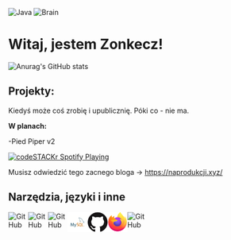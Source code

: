 ![Java](https://img.shields.io/badge/Java-★★★★★-%23ff7403)
![Brain](https://img.shields.io/badge/Brain-DEV%20ERROR%206068-%23ff0000)


# Witaj, jestem Zonkecz!



![Anurag's GitHub stats](https://github-readme-stats.vercel.app/api?username=zonkecz&show_icons=true&theme=react)

## Projekty: 

Kiedyś może coś zrobię i upublicznię. Póki co - nie ma.

**W planach:**

-Pied Piper v2


[<img src="https://spotify-github-profile.vercel.app/api/view?uid=xc5bolf7jfru7edjr1uvm8as6&cover_image=true" alt="codeSTACKr Spotify Playing" height="333" />](https://www.youtube.com/watch?v=dQw4w9WgXcQ)


Musisz odwiedzić tego zacnego bloga -> https://naprodukcji.xyz/


## Narzędzia, języki i inne
 


<img align="left" alt="GitHub" width="40px" src="https://cdn.iconscout.com/icon/free/png-256/java-60-1174953.png" />
<img align="left" alt="GitHub" width="40px" src="https://user-images.githubusercontent.com/42747200/46140125-da084900-c26d-11e8-8ea7-c45ae6306309.png" />
<img align="left" alt="GitHub" width="40px" src="https://confluence.jetbrains.com/download/attachments/10818/IDEADEV?version=6&modificationDate=1449747979000&api=v2" />
<img align="left" alt="MySQL" width="40px" src="https://raw.githubusercontent.com/github/explore/80688e429a7d4ef2fca1e82350fe8e3517d3494d/topics/mysql/mysql.png" />
<img align="left" alt="GitHub" width="40px" src="https://raw.githubusercontent.com/github/explore/78df643247d429f6cc873026c0622819ad797942/topics/github/github.png" />
<img align="left" alt="GitHub" width="40px" src="https://raw.githubusercontent.com/github/explore/728542e0d33f83720614f61923a9cb424264db23/topics/firefox/firefox.png" />
<img align="left" alt="GitHub" width="40px" src="https://upload.wikimedia.org/wikipedia/commons/thumb/3/34/Windows_logo_-_2012_derivative.svg/1200px-Windows_logo_-_2012_derivative.svg.png" />




